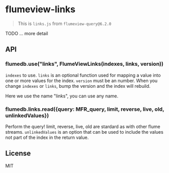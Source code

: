 # flumeview-links

> This is `links.js` from `flumeview-query@6.2.0`

TODO ... more detail


## API

### flumedb.use("links", FlumeViewLinks(indexes, links, version))

`indexes` to use. `links` is an optional function used for mapping a
value into one or more values for the index. `version` must be an
number. When you change `indexes` or `links`, bump the version and the
index will rebuild.

Here we use the name "links", you can use any name.

### flumedb.links.read({query: MFR_query, limit, reverse, live, old, unlinkedValues})

Perform the query! limit, reverse, live, old are stardard as with
other flume streams. `unlinkedValues` is an option that can be used to
include the values not part of the index in the return value.

## License

MIT

